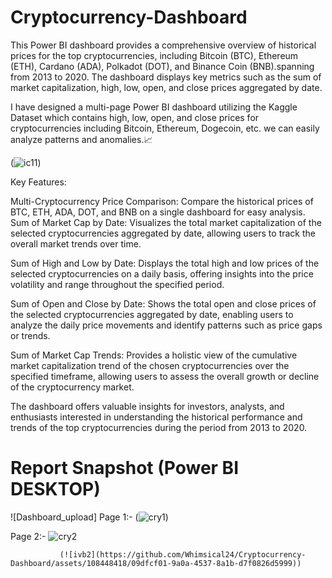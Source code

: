 # Cryptocurrency-Dashboard

This Power BI dashboard provides a comprehensive overview of historical prices for the top cryptocurrencies, including Bitcoin (BTC), Ethereum (ETH), Cardano (ADA), Polkadot (DOT), and Binance Coin (BNB).spanning from 2013 to 2020. The dashboard displays key metrics such as the sum of market capitalization, high, low, open, and close prices aggregated by date.

I have designed a multi-page Power BI dashboard utilizing the Kaggle Dataset which contains high, low, open, and close prices for  cryptocurrencies including Bitcoin, Ethereum, Dogecoin, etc. we can easily analyze patterns and anomalies.📈


(![ic11](https://github.com/Whimsical24/Cryptocurrency-Dashboard/assets/108448418/fa2992fc-9da1-437f-a0d4-56ab8ae2f2f8))


Key Features:

Multi-Cryptocurrency Price Comparison: Compare the historical prices of BTC, ETH, ADA, DOT, and BNB on a single dashboard for easy analysis.
Sum of Market Cap by Date: Visualizes the total market capitalization of the selected cryptocurrencies aggregated by date, allowing users to track the overall market trends over time.

Sum of High and Low by Date: Displays the total high and low prices of the selected cryptocurrencies on a daily basis, offering insights into the price volatility and range throughout the specified period.

Sum of Open and Close by Date: Shows the total open and close prices of the selected cryptocurrencies aggregated by date, enabling users to analyze the daily price movements and identify patterns such as price gaps or trends.

Sum of Market Cap Trends: Provides a holistic view of the cumulative market capitalization trend of the chosen cryptocurrencies over the specified timeframe, allowing users to assess the overall growth or decline of the cryptocurrency market.

The dashboard offers valuable insights for investors, analysts, and enthusiasts interested in understanding the historical performance and trends of the top cryptocurrencies during the period from 2013 to 2020.

# Report Snapshot (Power BI DESKTOP)

 
![Dashboard_upload]
Page 1:-  (![cry1](https://github.com/Whimsical24/Cryptocurrency-Dashboard/assets/108448418/1243a685-addd-45a2-9708-8cc9090b5b21))

Page 2:-  ![cry2](https://github.com/Whimsical24/Cryptocurrency-Dashboard/assets/108448418/7e4caf3c-8699-4d82-b7c7-bae7d02c738f)

               (![ivb2](https://github.com/Whimsical24/Cryptocurrency-Dashboard/assets/108448418/09dfcf01-9a0a-4537-8a1b-d7f0826d5999))
